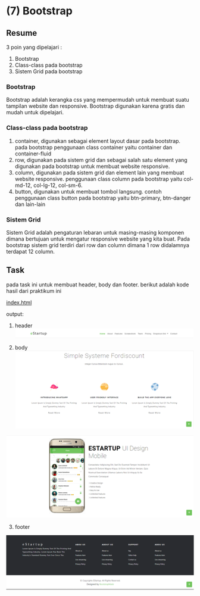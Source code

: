 # (7) Bootstrap

## Resume
3 poin yang dipelajari :
1. Bootstrap
2. Class-class pada bootstrap
3. Sistem Grid pada bootstrap

### Bootstrap

Bootstrap adalah kerangka css yang mempermudah untuk membuat suatu tampilan website dan responsive. 
Bootstrap digunakan karena gratis dan mudah untuk dipelajari.

### Class-class pada bootstrap

1. container, digunakan sebagai element layout dasar pada bootstrap. pada bootstrap penggunaan class container yaitu container dan container-fluid
2. row, digunakan pada sistem grid dan sebagai salah satu element yang digunakan pada bootstrap untuk membuat website responsive.
3. column, digunakan pada sistem grid dan element lain yang membuat website responsive. penggunaan class column pada bootstrap yaitu col-md-12, col-lg-12, col-sm-6.
4. button, digunakan untuk membuat tombol langsung. contoh penggunaan class button pada bootstrap yaitu btn-primary, btn-danger dan lain-lain

### Sistem Grid

Sistem Grid adalah pengaturan lebaran untuk masing-masing komponen dimana bertujuan untuk mengatur responsive website yang kita buat. 
Pada bootstrap sistem grid terdiri dari row dan column dimana 1 row didalamnya terdapat 12 column.

## Task

pada task ini untuk membuat header, body dan footer.
berikut adalah kode hasil dari praktikum ini

[index.html](./Praktikum/index.html)

output:

1. header
![header](./Screenshots/header.png)

2. body
![body](./Screenshots/body-1.png)

![body](./Screenshots/body-2.png)

3. footer

![footer](./Screenshots/footer.png)
